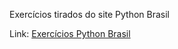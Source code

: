 <p>Exercícios tirados do site Python Brasil</p>

<p>Link: <a href=" https://wiki.python.org.br/ExerciciosClasses"> Exercícios Python Brasil</a></p>

